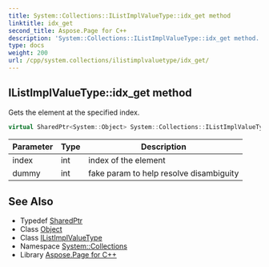 ```yaml
---
title: System::Collections::IListImplValueType::idx_get method
linktitle: idx_get
second_title: Aspose.Page for C++
description: 'System::Collections::IListImplValueType::idx_get method. Gets the element at the specified index in C++.'
type: docs
weight: 200
url: /cpp/system.collections/ilistimplvaluetype/idx_get/
---
```

## IListImplValueType::idx_get method


Gets the element at the specified index.

```cpp
virtual SharedPtr<System::Object> System::Collections::IListImplValueType<T>::idx_get(int index, int dummy=0) const override
```


| Parameter | Type | Description |
| --- | --- | --- |
| index | int | index of the element |
| dummy | int | fake param to help resolve disambiguity |

## See Also

* Typedef [SharedPtr](../../../system/sharedptr/)
* Class [Object](../../../system/object/)
* Class [IListImplValueType](../)
* Namespace [System::Collections](../../)
* Library [Aspose.Page for C++](../../../)
